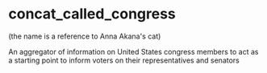 # concat_called_congress
(the name is a reference to Anna Akana's cat)

An aggregator of information on United States congress members to act as a starting point to inform voters on their representatives and senators
